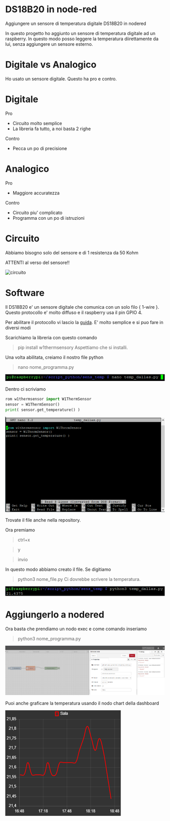# DS18B20 in node-red
Aggiungere un sensore di temperatura digitale DS18B20 in nodered

In questo progetto ho aggiunto un sensore di temperatura digitale ad un raspberry. In questo modo posso leggere la temperatura diirettamente da lui, senza aggiungere un sensore esterno.

# Digitale vs Analogico
Ho usato un sensore digitale. Questo ha pro e contro.

# Digitale
Pro 
- Circuito molto semplice
- La libreria fa tutto, a noi basta 2 righe

Contro
- Pecca un po di precisione 

# Analogico
Pro
- Maggiore accuratezza

Contro
- Circuito piu' complicato
- Programma con un po di istruzioni

# Circuito
Abbiamo bisogno solo del sensore e di 1 resistenza da 50 Kohm

ATTENTI al verso del sensore!!

![circuito](https://farm5.staticflickr.com/4215/35139160190_cea3435a09_b_d.jpg)


# Software
Il DS18B20 e' un sensore digitale che comunica con un solo filo { 1-wire }.
Questo protocollo e' molto diffuso e il raspberry usa il pin GPIO 4.

Per abilitare il protocollo vi lascio la [guida](https://www.raspberrypi-spy.co.uk/2018/02/enable-1-wire-interface-raspberry-pi/). E' molto semplice e si puo fare in diversi modi


Scarichiamo la libreria con questo comando
> pip install w1thermsensory
Aspettiamo che si installi.

Una volta abilitata, creiamo il nostro file python

> nano nome_programma.py

![nano](https://github.com/M4M0M3N/DS18B20_node-red/blob/main/img/nano.png?raw=true)

Dentro ci scriviamo

```python
rom w1thermsensor import W1ThermSensor
sensor = W1ThermSensor()
print( sensor.get_temperature() )
```

![script](https://github.com/M4M0M3N/DS18B20_node-red/blob/main/img/script.png?raw=true)

Trovate il file anche nella repository.

Ora premiamo 
> ctrl+x

> y

> invio

In questo modo abbiamo creato il file. 
Se digitiamo

> python3 nome_file.py
Ci dovrebbe scrivere la temperatura.

![nano](https://github.com/M4M0M3N/DS18B20_node-red/blob/main/img/temp.png?raw=true)

# Aggiungerlo a nodered
Ora basta che prendiamo un nodo exec e come comando inseriamo
> python3 nome_programma.py

![flow](https://github.com/M4M0M3N/DS18B20_node-red/blob/main/img/node-red.png?raw=true)

Puoi anche graficare la temperatura usando il nodo chart della dashboard

![temp_nodered](https://github.com/M4M0M3N/DS18B20_node-red/blob/main/img/temp_nodered.png?raw=true)
